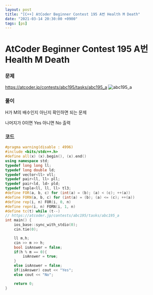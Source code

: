 ```yaml
---
layout: post
title: "[C++] AtCoder Beginner Contest 195 A번 Health M Death"
date: "2021-03-14 20:30:00 +0900"
tags: [ps]
---
```


# AtCoder Beginner Contest 195 A번 Health M Death
### 문제

https://atcoder.jp/contests/abc195/tasks/abc195_a
![abc195_a](https://i.imgur.com/FfbQuFD.png)
  
  
### 풀이

H가 M의 배수인지 아닌지 확인하면 되는 문제

나머지가 0이면 Yes 아니면 No 출력

### 코드

```cpp
#pragma warning(disable : 4996)
#include <bits/stdc++.h>
#define all(x) (x).begin(), (x).end()
using namespace std;
typedef long long ll;
typedef long double ld;
typedef vector<ll> vll;
typedef pair<ll, ll> pll;
typedef pair<ld, ld> pld;
typedef tuple<ll, ll, ll> tl3;
#define FOR(a, b, c) for (int(a) = (b); (a) < (c); ++(a))
#define FORN(a, b, c) for (int(a) = (b); (a) <= (c); ++(a))
#define rep(i, n) FOR(i, 0, n)
#define repn(i, n) FORN(i, 1, n)
#define tc(t) while (t--)
// https://atcoder.jp/contests/abc195/tasks/abc195_a
int main() {
    ios_base::sync_with_stdio(0);
    cin.tie(0);

    ll m,h;
    cin >> m >> h;
    bool isAnswer = false;
    if(h % m == 0){
        isAnswer = true;
    }
    else isAnswer = false;
    if(isAnswer) cout << "Yes";
    else cout << "No";

    return 0;
}
```